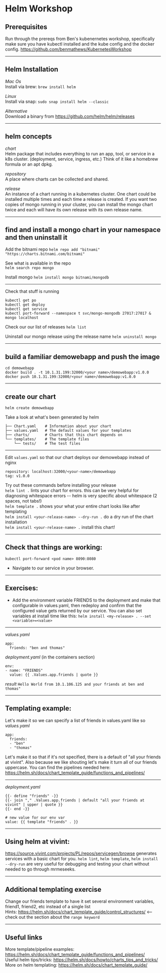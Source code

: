 # Helm Workshop

## Prerequisites

Run through the prereqs from Ben's kubenernetes workshop, specifically make sure you have kubectl installed and the kube config and the docker config. https://github.com/benmathews/KubernetesWorkshop

---

## Helm Installation

_Mac Os_  
Install via brew:
`brew install helm`

_Linux_  
Install via snap:
`sudo snap install helm --classic`

_Alternative_  
Download a binary from https://github.com/helm/helm/releases

---

## helm concepts

_chart_  
Helm package that includes everything to run an app, tool, or service in a k8s cluster. (deployment, service, ingress, etc.) Think of it like a homebrew formula or an apt dpkg.

_repository_  
A place where charts can be collected and shared.

_release_  
An instance of a chart running in a kubernetes cluster. One chart could be installed multiple times and each time a release is created. If you want two copies of mongo running in your cluster, you can install the mongo chart twice and each will have its own release with its own release name.

---

## find and install a mongo chart in your namespace and then uninstall it

Add the bitnami repo
`helm repo add "bitnami" "https://charts.bitnami.com/bitnami"`

See what is available in the repo  
`helm search repo mongo`

Install mongo
`helm install mongo bitnami/mongodb`

---

Check that stuff is running

```
kubectl get po
kubectl get deploy
kubectl get service
kubectl port-forward --namespace t svc/mongo-mongodb 27017:27017 &
mongo localhost
```

Check our our list of releases
`helm list`

Uninstall our mongo release using the release name
`helm uninstall mongo`

---

## build a familiar demowebapp and push the image

```
cd demowebapp
docker build . -t 10.1.31.199:32000/<your name>/demowebapp:v1.0.0
docker push 10.1.31.199:32000/<your name>/demowebapp:v1.0.0
```

---

## create our chart

`helm create demowebapp`

Take a look at what's been generated by helm

```
├── Chart.yaml    # Information about your chart
├── values.yaml   # The default values for your templates
├── charts/       # Charts that this chart depends on
└── templates/    # The template files
    └── tests/    # The test files
```

---

Edit `values.yaml` so that our chart deploys our demowebapp instead of nginx

```
repository: localhost:32000/<your-name>/demowebapp
tag: v1.0.0
```

Try out these commands before installing your release  
`helm lint .` lints your chart for errors. this can be very helpful for diagnosing whitespace errors -- helm is very specific about whitespace (2 spaces, not tabs!)  
`helm template .` shows your what your entire chart looks like after templating  
`helm install <your-release-name> --dry-run .` do a dry run of the chart installation  
`helm install <your-release-name> .` install this chart!

---

## Check that things are working:

`kubectl port-forward <pod name> 8090:8080`

- Navigate to our service in your browser.

---

## Exercises:

- Add the environment variable FRIENDS to the deployment and make that configurable in values.yaml, then redeploy and confirm that the configured value gets returned by our service. You can also set variables at install time like this: `helm install <my-release> . --set <variable>=<value>`

---

_values.yaml_

```
app:
  friends: "ben and thomas"
```

_deployment.yaml_ (in the containers section)

```
env:
- name: "FRIENDS"
  value: {{ .Values.app.friends | quote }}
```

_result_
`Hello World from 10.1.106.125 and your friends at ben and thomas"`

---

## Templating example:

Let's make it so we can specify a list of friends in values.yaml like so
_values.yaml_

```
app:
  friends:
  - "ben"
  - "thomas"
```

Let's make it so that if it's not specified, there is a default of "all your friends at vivint". Also because we like shouting let's make it turn all of our friends uppercase.
You can find the pipelines needed here: https://helm.sh/docs/chart_template_guide/functions_and_pipelines/

---

_deployment.yaml_

```
{{- define "friends" -}}
{{- join "," .Values.app.friends | default "all your friends at vivint" | upper | quote }}
{{- end -}}

# new value for our env var
value: {{ template "friends" . }}
```

---

## Using helm at vivint:

https://source.vivint.com/projects/PL/repos/servicegen/browse generates services with a basic chart for you.
`helm lint`, `helm template`, `helm install --dry-run` are very useful for debugging and testing your chart without needed to go through mrmeseeks.

---

## Additional templating exercise

Change our friends template to have it set several environment variables, friend1, friend2, etc instead of a single list  
Hints: https://helm.sh/docs/chart_template_guide/control_structures/ <-- check out the section about the `range keyword`

---

## Useful links

More template/pipeline examples: https://helm.sh/docs/chart_template_guide/functions_and_pipelines/  
Useful helm tips/tricks: https://helm.sh/docs/howto/charts_tips_and_tricks/  
More on helm templating: https://helm.sh/docs/chart_template_guide/

